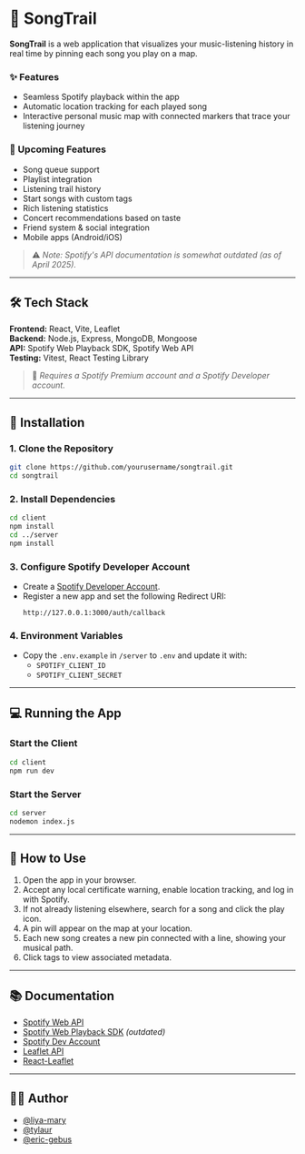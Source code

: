 # 🎵 SongTrail

**SongTrail** is a web application that visualizes your music-listening history in real time by pinning each song you play on a map.

### ✨ Features

- Seamless Spotify playback within the app
- Automatic location tracking for each played song
- Interactive personal music map with connected markers that trace your listening journey

### 🚧 Upcoming Features

- Song queue support
- Playlist integration
- Listening trail history
- Start songs with custom tags
- Rich listening statistics
- Concert recommendations based on taste
- Friend system & social integration
- Mobile apps (Android/iOS)

> ⚠️ *Note: Spotify's API documentation is somewhat outdated (as of April 2025).*

---

## 🛠️ Tech Stack

**Frontend:** React, Vite, Leaflet  
**Backend:** Node.js, Express, MongoDB, Mongoose  
**API:** Spotify Web Playback SDK, Spotify Web API  
**Testing:** Vitest, React Testing Library

> 🔐 *Requires a Spotify Premium account and a Spotify Developer account.*

---

## 🚀 Installation

### 1. Clone the Repository

```bash
git clone https://github.com/yourusername/songtrail.git
cd songtrail
```

### 2. Install Dependencies

```bash
cd client
npm install
cd ../server
npm install
```

### 3. Configure Spotify Developer Account

- Create a [Spotify Developer Account](https://developer.spotify.com/dashboard).
- Register a new app and set the following Redirect URI:
  ```
  http://127.0.0.1:3000/auth/callback
  ```

### 4. Environment Variables

- Copy the `.env.example` in `/server` to `.env` and update it with:
  - `SPOTIFY_CLIENT_ID`
  - `SPOTIFY_CLIENT_SECRET`

---

## 💻 Running the App

### Start the Client

```bash
cd client
npm run dev
```

### Start the Server

```bash
cd server
nodemon index.js
```

---

## 🧪 How to Use

1. Open the app in your browser.
2. Accept any local certificate warning, enable location tracking, and log in with Spotify.
3. If not already listening elsewhere, search for a song and click the play icon.
4. A pin will appear on the map at your location.
5. Each new song creates a new pin connected with a line, showing your musical path.
6. Click tags to view associated metadata.

---

## 📚 Documentation

- [Spotify Web API](https://developer.spotify.com/documentation/web-api)
- [Spotify Web Playback SDK](https://developer.spotify.com/documentation/web-playback-sdk) *(outdated)*
- [Spotify Dev Account](https://developer.spotify.com/dashboard)
- [Leaflet API](https://leafletjs.com/reference.html)
- [React-Leaflet](https://react-leaflet.js.org/)

---

## 👩‍💻 Author

- [@liya-mary](https://github.com/liya-mary)
- [@tylaur](https://github.com/tylaur)
- [@eric-gebus](https://www.github.com/-eric-gebus)
